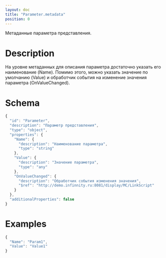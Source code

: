 ```yaml
---
layout: doc
title: "Parameter.metadata"
position: 0
---
```


Метаданные параметра представления.

# Description

На уровне метаданных для описания параметра достаточно указать его наименование (Name). Помимо этого,
можно указать значение по умолчанию (Value) и обработчик события на изменение значения параметра
(OnValueChanged).

# Schema

```js
{
  "id": "Parameter",
  "description": "Параметр представления",
  "type": "object",
  "properties": {
    "Name": {
      "description": "Наименование параметра",
      "type": "string"
    },
    "Value": {
      "description": "Значение параметра",
      "type": "any"
    },
    "OnValueChanged": {
      "description": "Обработчик события изменения значения",
      "$ref": "http://demo.infinnity.ru:8081/display/MC/LinkScript"
    }
  },
  "additionalProperties": false
}
```

# Examples

```js
{
  "Name": "Param1",
  "Value": "Value1"
}
```
